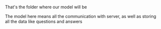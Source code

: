 That's the folder where our model will be

The model here means all the communication with server, 
as well as storing all the data like questions and answers